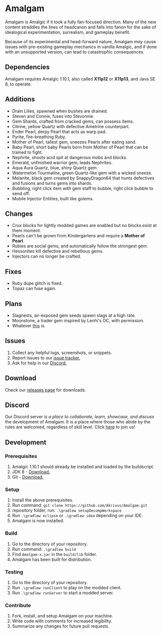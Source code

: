 # Amalgam
Amalgam is Amalgic if it took a fully fan-focused direction. Many of the new content straddles the lines of headcanon and falls into fanon for the sake of idealogical experimentation, surrealism, and gameplay benefit.

Because of its experimental and head-forward nature, Amalgam _may_ cause issues with pre-existing gameplay mechanics in vanilla Amalgic, and if done with an unsupported version, can lead to catastrophic consequences.

## Dependencies
Amalgam requires Amalgic 1.10.1, also called **X11p12** or **X11p13**, and Java SE 8, to operate.

## Additions
* Drain Lilies, spawned when bushes are drained.
* Steven and Connie, fuses into Stevonnie.
* Gem Shards, crafted from cracked gems, can possess items.
* Citrine, yellow Quartz with defective Ametrine counterpart.
* Ender Pearl, derpy Pearl that acts as warp pad.
* Pyrite, fire-breathing Ruby.
* Mother of Pearl, tallest gem, sneezes Pearls after eating sand.
* Baby Pearl, short baby Pearls born from Mother of Pearl that can be trained to fight.
* Nephrite, shoots acid spit at dangerous mobs and blocks.
* Emerald, unfinished warrior gem, leads Nephrites.
* Aqua Aura Quartz, blue, shiny Quartz gem.
* Watermelon Tourmaline, green Quartz-like gem with a wicked sneeze.
* Melanite, black gem created by SnappyDragon64 that hunts defectives and fusions and turns gems into shards.
* Bubbling, right click item with gem staff to bubble, right click bubble to send off.
* Mobile Injector Entities, built like golems.

## Changes
* Crux blocks for lightly modded games are enabled but no blocks exist at them moment.
* Pearls can't be grown from Kindergartens and require a **Mother of Pearl**.
* Rubies are social gems, and automatically follow the strongest gem.
* Hessonites kill defective and rebellious gems.
* Injectors can no longer be crafted.

## Fixes
* Ruby dupe glitch is fixed.
* Topaz can fuse again.

## Plans
* Slagnests, air-exposed gem seeds spawn slags at a high rate.
* Moonstone, a trader gem inspired by Lenhi's OC, with permission.
* Whatever [this](https://www.youtube.com/watch?v=M-bmV2ws_QY) is.

## Issues
1. Collect any helpful logs, screenshots, or snippets.
2. Report issues to our [issue tracker.](https://github.com/Akrivus/Amalgam/issues)
3. Ask for help in our [Discord.](https://discord.gg/SMjxZQ7)

## Download
Check our [releases page](https://github.com/Akrivus/Amalgam/releases) for downloads.

## Discord
Our Discord server _is a place to collaborate, learn, showcase, and discuss_ the development of Amalgam. It is a place where those who abide by the rules are welcomed, regardless of skill level.
Click [here](https://discord.gg/SMjxZQ7) to join us!

## Development
### Prerequisites
1. Amalgic 1.10.1 should already be installed and loaded by the buildscript.
2. JDK 8 - [Download.](https://www.oracle.com/technetwork/java/javase/downloads/jdk8-downloads-2133151.html)
3. Git - [Download.](https://git-scm.com/downloads)

### Setup
1. Install the above prerequisites.
2. Run command: `git clone https://github.com/Akrivus/Amalgam.git`
3.  repository folder, run: `.\gradlew setupDecompWorkspace`
4. Run `.\gradlew eclipse` or `.\gradlew idea` depending on your IDE.
5. Amalgam is now installed.

### Build
1. Go to the directory of your repository.
2. Run command: `.\gradlew build`
3. Find `Amalgam-x.jar` in the `build/lib` folder.
4. Amalgam has been built for distribution.

### Testing
1. Go to the directory of your repository.
2. Run `.\gradlew runClient` to play on the modded client.
3. Run `.\gradlew runServer` to start a modded server.

### Contribute
1. Fork, install, and setup Amalgam on your machine.
2. Write code with comments for increased legibility.
3. Summarize any changes for future pull requests.
